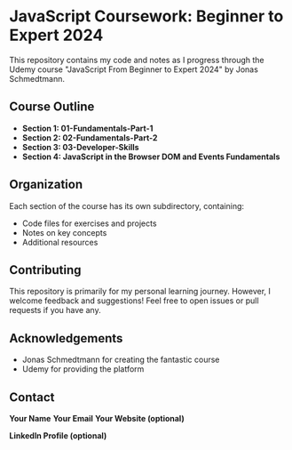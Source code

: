 # JavaScript Coursework: Beginner to Expert 2024

This repository contains my code and notes as I progress through the Udemy course "JavaScript From Beginner to Expert 2024" by Jonas Schmedtmann.

## Course Outline

- **Section 1: 01-Fundamentals-Part-1**
- **Section 2: 02-Fundamentals-Part-2**
- **Section 3: 03-Developer-Skills**
- **Section 4: JavaScript in the Browser DOM and Events Fundamentals**

## Organization

Each section of the course has its own subdirectory, containing:

- Code files for exercises and projects
- Notes on key concepts
- Additional resources

## Contributing

This repository is primarily for my personal learning journey. However, I welcome feedback and suggestions! Feel free to open issues or pull requests if you have any.

## Acknowledgements

- Jonas Schmedtmann for creating the fantastic course
- Udemy for providing the platform

## Contact

**Your Name**
**Your Email**
**Your Website (optional)**

**LinkedIn Profile (optional)**
